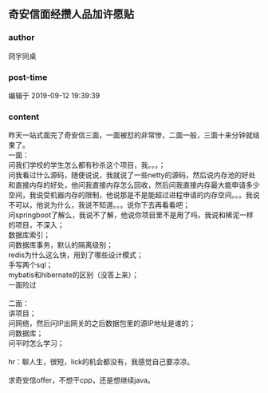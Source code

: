## 奇安信面经攒人品加许愿贴
### author 
冏宇同桌
### post-time 

编辑于  2019-09-12 19:39:39
### content 
<div class="post-topic-des nc-post-content">
 昨天一站式面完了奇安信三面，一面被怼的非常惨，二面一般，三面十来分钟就结束了。
 <br/>
 一面：
 <br/>
 问我们学校的学生怎么都有秒杀这个项目，我。。。；
 <br/>
 问我看过什么源码，随便说说，我就说了一些netty的源码，然后说内存池的好处和直接内存的好处，他问我直接内存怎么回收，然后问我直接内存最大能申请多少空间，我说受机器内存的限制，他说那是不是能超过进程申请的内存空间。。。我说不可以，他说为什么，我说不知道。。。说你下去再看看吧；
 <br/>
 问springboot了解么，我说不了解，他说你项目里不是用了吗，我说和稀泥一样的项目，不深入；
 <br/>
 数据库索引；
 <br/>
 问数据库事务，默认的隔离级别；
 <br/>
 redis为什么这么快，用到了哪些设计模式；
 <br/>
 手写两个sql；
 <br/>
 mybatis和hibernate的区别（没答上来）；
 <br/>
 一面险过
 <br/>
 <br/>
 二面：
 <br/>
 讲项目；
 <br/>
 问网络，然后问IP出网关的之后数据包里的源IP地址是谁的；
 <br/>
 问数据库；
 <br/>
 问平时怎么学习；
 <br/>
 <br/>
 hr：聊人生，很短，lick的机会都没有，我感觉自己要凉凉。
 <br/>
 <br/>
 求奇安信offer，不想干cpp，还是想继续java。
 <br/>
 <br/>
 <br/>
 <br/>
 <br/>
 <br/>
 <br/>
</div>
